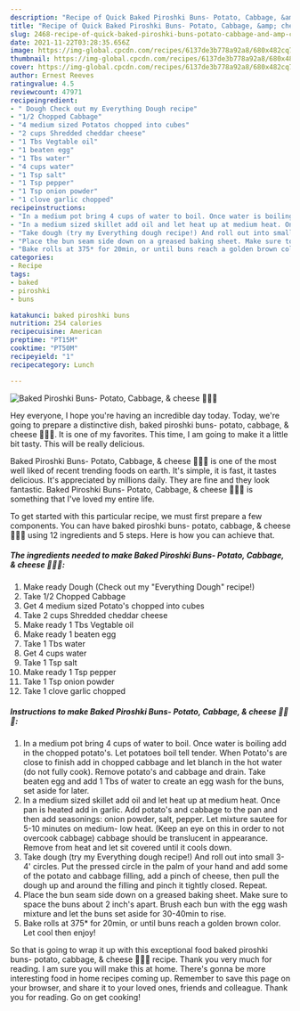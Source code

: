 ```yaml
---
description: "Recipe of Quick Baked Piroshki Buns- Potato, Cabbage, &amp; cheese 🥔🥬🧀"
title: "Recipe of Quick Baked Piroshki Buns- Potato, Cabbage, &amp; cheese 🥔🥬🧀"
slug: 2468-recipe-of-quick-baked-piroshki-buns-potato-cabbage-and-amp-cheese
date: 2021-11-22T03:28:35.656Z
image: https://img-global.cpcdn.com/recipes/6137de3b778a92a8/680x482cq70/baked-piroshki-buns-potato-cabbage-cheese-recipe-main-photo.jpg
thumbnail: https://img-global.cpcdn.com/recipes/6137de3b778a92a8/680x482cq70/baked-piroshki-buns-potato-cabbage-cheese-recipe-main-photo.jpg
cover: https://img-global.cpcdn.com/recipes/6137de3b778a92a8/680x482cq70/baked-piroshki-buns-potato-cabbage-cheese-recipe-main-photo.jpg
author: Ernest Reeves
ratingvalue: 4.5
reviewcount: 47971
recipeingredient:
- " Dough Check out my Everything Dough recipe"
- "1/2 Chopped Cabbage"
- "4 medium sized Potatos chopped into cubes"
- "2 cups Shredded cheddar cheese"
- "1 Tbs Vegtable oil"
- "1 beaten egg"
- "1 Tbs water"
- "4 cups water"
- "1 Tsp salt"
- "1 Tsp pepper"
- "1 Tsp onion powder"
- "1 clove garlic chopped"
recipeinstructions:
- "In a medium pot bring 4 cups of water to boil. Once water is boiling add in the chopped potato's. Let potatoes boil tell tender. When Potato's are close to finish add in chopped cabbage and let blanch in the hot water (do not fully cook). Remove potato's and cabbage and drain. Take beaten egg and add 1 Tbs of water to create an egg wash for the buns, set aside for later."
- "In a medium sized skillet add oil and let heat up at medium heat. Once pan is heated add in garlic. Add potato's and cabbage to the pan and then add seasonings: onion powder, salt, pepper. Let mixture sautee for 5-10 minutes on medium- low heat. (Keep an eye on this in order to not overcook cabbage) cabbage should be translucent in appearance. Remove from heat and let sit covered until it cools down."
- "Take dough (try my Everything dough recipe!) And roll out into small 3-4' circles. Put the pressed circle in the palm of your hand and add some of the potato and cabbage filling, add a pinch of cheese, then pull the dough up and around the filling and pinch it tightly closed. Repeat."
- "Place the bun seam side down on a greased baking sheet. Make sure to space the buns about 2 inch's apart. Brush each bun with the egg wash mixture and let the buns set aside for 30-40min to rise."
- "Bake rolls at 375* for 20min, or until buns reach a golden brown color. Let cool then enjoy!"
categories:
- Recipe
tags:
- baked
- piroshki
- buns

katakunci: baked piroshki buns 
nutrition: 254 calories
recipecuisine: American
preptime: "PT15M"
cooktime: "PT50M"
recipeyield: "1"
recipecategory: Lunch

---
```



![Baked Piroshki Buns- Potato, Cabbage, & cheese 🥔🥬🧀](https://img-global.cpcdn.com/recipes/6137de3b778a92a8/680x482cq70/baked-piroshki-buns-potato-cabbage-cheese-recipe-main-photo.jpg)

Hey everyone, I hope you're having an incredible day today. Today, we're going to prepare a distinctive dish, baked piroshki buns- potato, cabbage, & cheese 🥔🥬🧀. It is one of my favorites. This time, I am going to make it a little bit tasty. This will be really delicious.

Baked Piroshki Buns- Potato, Cabbage, & cheese 🥔🥬🧀 is one of the most well liked of recent trending foods on earth. It's simple, it is fast, it tastes delicious. It's appreciated by millions daily. They are fine and they look fantastic. Baked Piroshki Buns- Potato, Cabbage, & cheese 🥔🥬🧀 is something that I've loved my entire life.




To get started with this particular recipe, we must first prepare a few components. You can have baked piroshki buns- potato, cabbage, & cheese 🥔🥬🧀 using 12 ingredients and 5 steps. Here is how you can achieve that.

<!--inarticleads1-->

##### The ingredients needed to make Baked Piroshki Buns- Potato, Cabbage, & cheese 🥔🥬🧀:

1. Make ready  Dough (Check out my "Everything Dough" recipe!)
1. Take 1/2 Chopped Cabbage
1. Get 4 medium sized Potato's chopped into cubes
1. Take 2 cups Shredded cheddar cheese
1. Make ready 1 Tbs Vegtable oil
1. Make ready 1 beaten egg
1. Take 1 Tbs water
1. Get 4 cups water
1. Take 1 Tsp salt
1. Make ready 1 Tsp pepper
1. Take 1 Tsp onion powder
1. Take 1 clove garlic chopped




<!--inarticleads2-->

##### Instructions to make Baked Piroshki Buns- Potato, Cabbage, & cheese 🥔🥬🧀:

1. In a medium pot bring 4 cups of water to boil. Once water is boiling add in the chopped potato's. Let potatoes boil tell tender. When Potato's are close to finish add in chopped cabbage and let blanch in the hot water (do not fully cook). Remove potato's and cabbage and drain. Take beaten egg and add 1 Tbs of water to create an egg wash for the buns, set aside for later.
1. In a medium sized skillet add oil and let heat up at medium heat. Once pan is heated add in garlic. Add potato's and cabbage to the pan and then add seasonings: onion powder, salt, pepper. Let mixture sautee for 5-10 minutes on medium- low heat. (Keep an eye on this in order to not overcook cabbage) cabbage should be translucent in appearance. Remove from heat and let sit covered until it cools down.
1. Take dough (try my Everything dough recipe!) And roll out into small 3-4' circles. Put the pressed circle in the palm of your hand and add some of the potato and cabbage filling, add a pinch of cheese, then pull the dough up and around the filling and pinch it tightly closed. Repeat.
1. Place the bun seam side down on a greased baking sheet. Make sure to space the buns about 2 inch's apart. Brush each bun with the egg wash mixture and let the buns set aside for 30-40min to rise.
1. Bake rolls at 375* for 20min, or until buns reach a golden brown color. Let cool then enjoy!




So that is going to wrap it up with this exceptional food baked piroshki buns- potato, cabbage, & cheese 🥔🥬🧀 recipe. Thank you very much for reading. I am sure you will make this at home. There's gonna be more interesting food in home recipes coming up. Remember to save this page on your browser, and share it to your loved ones, friends and colleague. Thank you for reading. Go on get cooking!
